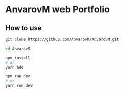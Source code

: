 # AnvarovM web Portfolio

## How to use

```bash
git clone https://github.com/AnvarovM/AnvarovM.git

cd AnvarovM

npm install
# or
yarn add

npm run dev 
# or
yarn run dev 

```

